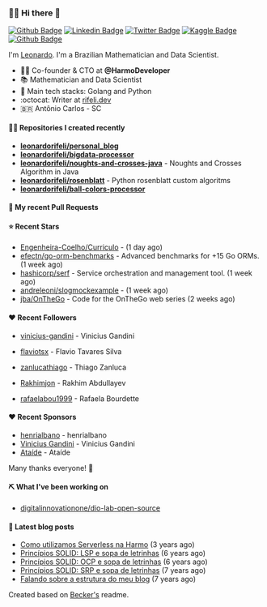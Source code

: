 ### 👨‍💻 Hi there 👋

[![Github Badge](https://img.shields.io/badge/-Github-red?style=flat-square&logo=Github&logoColor=white&link=https://github.com/leonardorifeli)](https://github.com/leonardorifeli)
[![Linkedin Badge](https://img.shields.io/badge/-LinkedIn-red?style=flat-square&logo=Linkedin&logoColor=white&link=https://www.linkedin.com/in/leonardorifeli/)](https://www.linkedin.com/in/leonardorifeli/)
[![Twitter Badge](https://img.shields.io/badge/-Twitter-red?style=flat-square&labelColor=red&logo=twitter&logoColor=white&link=https://twitter.com/leonardorifeli)](https://twitter.com/leonardorifeli)
[![Kaggle Badge](https://img.shields.io/badge/-Kaggle-red?style=flat-square&logo=Kaggle&logoColor=white&link=https://www.kaggle.com/leonardorifeli)](https://www.kaggle.com/leonardorifeli)
[![Github Badge](https://komarev.com/ghpvc/?username=leonardorifeli&label=Profile%20views&color=red&style=flat)](https://github.com/leonardorifeli)

I'm [Leonardo](https://rifeli.dev). I'm a Brazilian Mathematician and Data Scientist.

- :office_worker: Co-founder & CTO at **@HarmoDeveloper**
- 📚 Mathematician and Data Scientist
- 💙 Main tech stacks: Golang and Python
- :octocat: Writer at [rifeli.dev](https://rifeli.dev)
- 🇧🇷 Antônio Carlos - SC

#### 👨‍💻 Repositories I created recently
- **[leonardorifeli/personal_blog](https://github.com/leonardorifeli/personal_blog)**
- **[leonardorifeli/bigdata-processor](https://github.com/leonardorifeli/bigdata-processor)**
- **[leonardorifeli/noughts-and-crosses-java](https://github.com/leonardorifeli/noughts-and-crosses-java)** - Noughts and Crosses Algorithm in Java
- **[leonardorifeli/rosenblatt](https://github.com/leonardorifeli/rosenblatt)** - Python rosenblatt custom algoritms
- **[leonardorifeli/ball-colors-processor](https://github.com/leonardorifeli/ball-colors-processor)**

#### 🔨 My recent Pull Requests



#### ⭐ Recent Stars


- [Engenheira-Coelho/Curriculo](https://github.com/Engenheira-Coelho/Curriculo) -  (1 day ago)
- [efectn/go-orm-benchmarks](https://github.com/efectn/go-orm-benchmarks) - Advanced benchmarks for &#43;15 Go ORMs. (1 week ago)
- [hashicorp/serf](https://github.com/hashicorp/serf) - Service orchestration and management tool. (1 week ago)
- [andreleoni/slogmockexample](https://github.com/andreleoni/slogmockexample) -  (1 week ago)
- [jba/OnTheGo](https://github.com/jba/OnTheGo) - Code for the OnTheGo web series (2 weeks ago)

#### ❤️ Recent Followers


- [vinicius-gandini](https://github.com/vinicius-gandini) - Vinicius Gandini

- [flaviotsx](https://github.com/flaviotsx) - Flavio Tavares Silva

- [zanlucathiago](https://github.com/zanlucathiago) - Thiago Zanluca

- [Rakhimjon](https://github.com/Rakhimjon) - Rakhim Abdullayev

- [rafaelabou1999](https://github.com/rafaelabou1999) - Rafaela Bourdette


#### ❤️ Recent Sponsors


- [henrialbano](https://github.com/Heinric) - henrialbano
- [Vinicius Gandini](https://github.com/vinicius-gandini) - Vinicius Gandini
- [Ataíde](https://github.com/wellataide) - Ataíde

Many thanks everyone! 🙏

#### ⛏️ What I've been working on

- [digitalinnovationone/dio-lab-open-source](https://github.com/digitalinnovationone/dio-lab-open-source)

#### 📄 Latest blog posts
- [Como utilizamos Serverless na Harmo](https://rifeli.dev/blog/2020-10-08-como-utilizamos-serverless-na-harmo/) (3 years ago)
- [Princípios SOLID: LSP e sopa de letrinhas](https://rifeli.dev/blog/2017-12-30-principios-solid-lsp-e-sopa-de-letrinhas/) (6 years ago)
- [Princípios SOLID: OCP e sopa de letrinhas](https://rifeli.dev/blog/2017-12-06-principios-solid-ocp-e-sopa-de-letrinhas/) (6 years ago)
- [Princípios SOLID: SRP e sopa de letrinhas](https://rifeli.dev/blog/2017-03-25-principios-solid-srp-e-sopa-de-letrinhas/) (7 years ago)
- [Falando sobre a estrutura do meu blog](https://rifeli.dev/blog/2016-11-11-falando-sobre-a-estrutura-do-meu-blog/) (7 years ago)

Created based on [Becker's](https://github.com/caarlos0) readme.